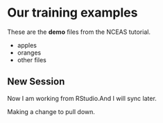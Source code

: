 # Our training examples

These are the **demo** files from the NCEAS tutorial.

- apples
- oranges
- other files

## New Session

Now I am working from RStudio.And I will sync later.

Making a change to pull down.
